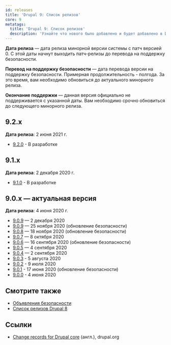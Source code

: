 ```yaml
---
id: releases
title: 'Drupal 9: Список релизов'
core: 9
metatags:
  title: 'Drupal 9: Список релизов'
  description: 'Узнайте что нового было добавлено и будет добавлено в Drupal 9.'
---
```


**Дата релиза** — дата релиза минорной версии системы с патч версией 0. С этой даты начнут выходить патч-релизы до перевода на поддержку безопасности.

**Перевод на поддержку безопасности** — дата перевода версии на поддержку безопасности. Примерная продолжительность - полгода. За это время, вам необходимо обновиться до актуального минорного релиза.

**Окончание поддержки** — данная версия официально не поддерживается с указанной даты. Вам необходимо срочно обновиться до следующего минорного релиза.

## 9.2.x

**Дата релиза**: 2 июня 2021 г.

- [9.2.0](release-9.2.0.md) - В разработке

## 9.1.x

**Дата релиза**: 2 декабря 2020 г.

- [9.1.0](release-9.1.0.md) - В разработке

## 9.0.x — актуальная версия

**Дата релиза**: 4 июня 2020 г.

- [9.0.9](release-9.0.10.md) — 2 декабря 2020
- [9.0.9](release-9.0.9.md) — 25 ноября 2020 (обновление безопасности)
- [9.0.8](release-9.0.8.md) — 18 ноября 2020 (обновление безопасности)
- [9.0.7](release-9.0.7.md) — 8 октября 2020
- [9.0.6](release-9.0.6.md) — 16 сентября 2020 (обновление безопасности)
- [9.0.5](release-9.0.5.md) — 4 сентября 2020
- [9.0.4](release-9.0.4.md) — 2 сентября 2020
- [9.0.3](release-9.0.3.md) - 5 августа 2020
- [9.0.2](release-9.0.2.md) - 9 июля 2020
- [9.0.1](release-9.0.1.md) - 17 июня 2020 (обновление безопасности)
- [9.0.0](release-9.0.0.md) - 4 июня 2020

## Смотрите также

- [Объявления безопасности](../../security/security.md)
- [Список релизов Drupal 8](../../8/releases/releases.md)

## Ссылки

- [Change records for Drupal core](https://www.drupal.org/list-changes/drupal) (англ.), drupal.org
